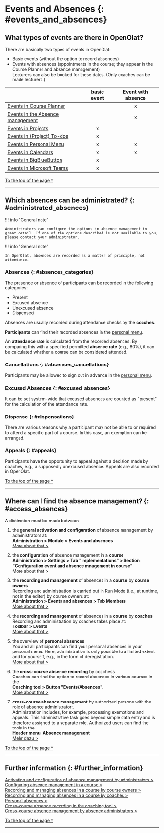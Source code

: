 # Events and Absences {: #events_and_absences}

## What types of events are there in OpenOlat?

There are basically two types of events in OpenOlat:

- Basic events (without the option to record absences)
- Events with absences (appointments in the course; they appear in the Course Planner and absence management)<br>
Lecturers can also be booked for these dates. (Only coaches can be made lecturers.)

|                           | basic event | Event with absence |
| ------------------------- |:-----------------:|:--------------------:|
|[Events in Course Planner](../area_modules/Course_Planner_Events.md)|   |x|
|[Events in the Absence management](#access_absences)|   |x|
|[Events in Projects](../area_modules/Project_Schedule.md)| x |  | 
|[Events in (Project) To-dos](../area_modules/Project_Schedule.md)| x |  | 
|[Events in Personal Menu](../personal_menu/To-Dos.md)| x | x | 
|[Events in Calendars](../personal_menu/Calendar.de.md#create_entry)| x | x | 
|[Events in BigBlueButton](../../manual_admin/administration/BigBlueButton_module.md#tab_online-meetings)| x |  | 
|[Events in Microsoft Teams](../learningresources/Course_Element_Microsoft_Teams.md#raum-konfigurieren-bei-geschlossenem-kurseditor)| x |  | 

[To the top of the page ^](#events_and_absences)

---

## Which absences can be administrated? {: #administrated_absences}

!!! info "General note"

    Administrators can configure the options in absence management in great detail. If one of the options described is not available to you, please contact your administrator.


!!! info "General note"

    In OpenOlat, absences are recorded as a matter of principle, not attendance.


### Absences {: #absences_categories}

The presence or absence of participants can be recorded in the following categories:

- Present
- Excused absence
- Unexcused absence
- Dispensed

Absences are usually recorded during attendance checks by the **coaches**.

**Participants** can find their recorded absences in the [personal menu](../personal_menu/Absences.md).

An **attendance rate** is calculated from the recorded absences. By comparing this with a specified permitted **absence rate** (e.g., 80%), it can be calculated whether a course can be considered attended.

### Cancellations {: #abcenses_cancellations}

Participants may be allowed to sign out in advance in the [personal menu](../personal_menu/Absences.md#tab-sign-out-dispense).

### Excused Absences {: #excused_absences}

It can be set system-wide that excused absences are counted as "present" for the calculation of the attendance rate.

### Dispense {: #dispensations}

There are various reasons why a participant may not be able to or required to attend a specific part of a course. In this case, an exemption can be arranged.

### Appeals {: #appeals}

Participants have the opportunity to appeal against a decision made by coaches, e.g., a supposedly unexcused absence. Appeals are also recorded in OpenOlat.

[To the top of the page ^](#events_and_absences)

---


## Where can I find the absence management? {: #access_absences}

A distinction must be made between

1. the **general activation and configuration** of absence management by administrators at:<br>
   **Administration > Module > Events and absences**<br>
   [More about that >](../../manual_admin/administration/Modules_Events_and_Absences.md)


2. the **configuration** of absence management in a **course**<br>
    **Administration > Settings > Tab "Implementations" > Section "Configuration event and absence mnagement in course"**<br>
    [More about that >](../learningresources/Course_Settings_Execution.md#config_event_and_absence_management)


3. the **recording and management** of absences in a **course** by **course owners**<br>
    Recording and administration is carried out in Run Mode (i.e., at runtime, not in the editor) by course owners at:<br>
    **Administration > Events and absences > Tab Members**<br>
    [More about that >](../learningresources/Events_and_absences.md)

4. the **recording and management** of absences in a **course** by **coaches**<br>
    Recording and administration by coaches takes place at:<br>
    **Toolbar > Events**<br>
    [More about that >](../learningresources/x.md)

5. the overview of **personal absences**<br>
    You and all participants can find your personal absences in your personal menu. Here, administration is only possible to a limited extent and for yourself, e.g., in the form of deregistration.<br>
    [More about that >](../personal_menu/Absences.md)


6.  the **cross-course absence recording** by coachess<br>
    Coaches can find the option to record absences in various courses in the<br>
    **Coaching tool > Button "Events/Absences"**.<br>
    [More about that >](../area_modules/Coaching.md)


7. **cross-course absence management** by authorized persons with the role of absence administrator:.<br>
    Administration includes, for example, processing exemptions and appeals. This administrative task goes beyond simple data entry and is therefore assigned to a separate role. Authorized users can find the tools in the<br>
   **Header menu: Absence management**<br>
   [Mehr dazu >](../area_modules/Absence_Management.md)

[To the top of the page ^](#events_and_absences)

---


## Further information {: #further_information}

[Activation and configuration of absence management by administrators >](../../manual_admin/administration/Modules_Events_and_Absences.md)<br>
[Configuring absence management in a course >](../learningresources/Course_Settings_Execution.de.md#config_event_and_absence_management)<br>
[Recording and managing absences in a course by course owners >](../learningresources/Events_and_absences.de.md)<br>
[Recording and managing absences in a course by coaches >](../learningresources/Toolbar_Events.de.md)<br>
[Personal absences >](../personal_menu/Absences.de.md)<br>
[Cross-course absence recording in the coaching tool >](../area_modules/Coaching.md)<br>
[Cross-course absence management by absence administrators >](../area_modules/Absence_Management.md)<br>


[To the top of the page ^](#events_and_absences)

---